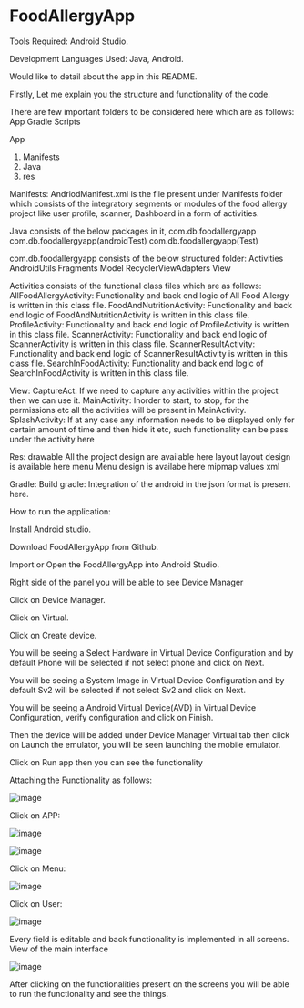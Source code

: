 # FoodAllergyApp

Tools Required:
Android Studio.

Development Languages Used:
Java, Android.

Would like to detail about the app in this README.
 
Firstly, Let me explain you the structure and functionality of the code.

There are few important folders to be considered here which are as follows:
 App
 Gradle Scripts
 
 App
   1. Manifests
   2. Java
   3. res
 
Manifests: AndriodManifest.xml is the file present under Manifests folder which consists of the integratory segments or modules of the food allergy project like user profile, scanner, Dashboard in a form of activities.

Java consists of the below packages in it,
   com.db.foodallergyapp
   com.db.foodallergyapp(androidTest)
   com.db.foodallergyapp(Test)
 

com.db.foodallergyapp consists of the below structured folder:
   Activities
   AndroidUtils
   Fragments
   Model
   RecyclerViewAdapters
   View
 
Activities consists of the functional class files which are as follows:
   AllFoodAllergyActivity:
      Functionality and back end logic of All Food Allergy is written in this class file. 
   FoodAndNutritionActivity:
      Functionality and back end logic of FoodAndNutritionActivity is written in this class file. 
   ProfileActivity:
      Functionality and back end logic of ProfileActivity is written in this class file. 
   ScannerActivity:
      Functionality and back end logic of ScannerActivity is written in this class file. 
   ScannerResultActivity:
      Functionality and back end logic of ScannerResultActivity is written in this class file. 
   SearchInFoodActivity:
      Functionality and back end logic of SearchInFoodActivity is written in this class file. 
 
View:
   CaptureAct:
      If we need to capture any activities within the project then we can use it.
   MainActivity:
      Inorder to start, to stop, for the permissions etc all the activities will be present in MainActivity.
   SplashActivity:
      If at any case any information needs to be displayed only for certain amount of time and then hide it etc, such functionality can be pass under the activity here
 
Res:
  drawable
      All the project design are available here
  layout
      layout design is available here 
  menu
      Menu design is availabe here
  mipmap
  values
  xml
  

Gradle:
  Build gradle:
      Integration of the android in the json format is present here.
      
      
      
How to run the application:


Install Android studio.

Download FoodAllergyApp from Github.

Import or Open the FoodAllergyApp into Android Studio.

Right side of the panel you will be able to see Device Manager

Click on Device Manager.

Click on Virtual.

Click on Create device.

You will be seeing a Select Hardware in Virtual Device Configuration and by default Phone will be selected if not select phone and click on Next.

You will be seeing a System Image in Virtual Device Configuration and by default Sv2 will be selected if not select Sv2 and click on Next.

You will be seeing a Android Virtual Device(AVD) in Virtual Device Configuration, verify configuration and click on Finish.

Then the device will be added under Device Manager Virtual tab then click on Launch the emulator, you will be seen launching the mobile emulator.

Click on Run app then you can see the functionality 
  


Attaching the Functionality as follows:
  
![image](https://user-images.githubusercontent.com/55182135/228025797-7e8ab2c7-137e-41b4-96cc-5d4179108e18.png)
  
Click on APP:

![image](https://user-images.githubusercontent.com/55182135/228027973-d2800266-d736-4e71-85f0-3d85c4cb51d3.png)
    
![image](https://user-images.githubusercontent.com/55182135/228025992-f2cb3698-ac78-4110-a78e-b80c5e729d64.png)

Click on Menu:

![image](https://user-images.githubusercontent.com/55182135/228033259-0f7a9112-8ad6-42b0-841c-d3e746f3b0d5.png)

  
Click on User:
    
![image](https://user-images.githubusercontent.com/55182135/228028668-e451be9a-02f8-4329-8c20-396a20b754f0.png)
    
Every field is editable and back functionality is implemented in all screens.
View of the main interface
    
![image](https://user-images.githubusercontent.com/55182135/228030198-d2bf13a9-3b81-44bb-99e9-27d7ab599b6c.png)
    
After clicking on the functionalities present on the screens you will be able to run the functionality and see the things.
  
  



  

  
  
  
